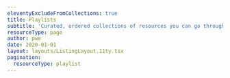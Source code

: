 ```yaml
---
eleventyExcludeFromCollections: true
title: Playlists
subtitle: 'Curated, ordered collections of resources you can go through in a sitting.'
resourceType: page
author: pwe
date: 2020-01-01
layout: layouts/ListingLayout.11ty.tsx
pagination:
  resourceType: playlist
---
```


